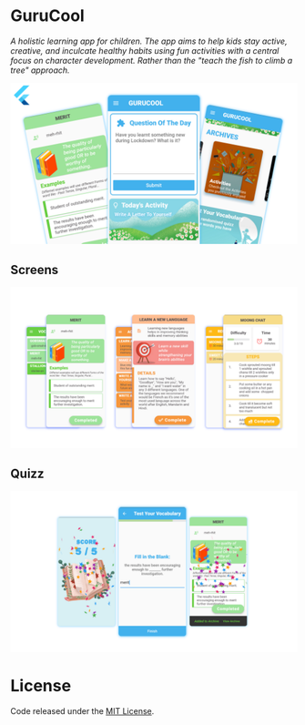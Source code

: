 # GuruCool 
 
*A holistic learning app for children. The app aims to help kids stay active, creative, and inculcate healthy habits using fun activities with a central focus on character development. Rather than the "teach the fish to climb a tree" approach.*
 
![](https://github.com/Aditi-Mohan/guru_cool_v1/blob/master/readme_images/edited/cover.png)

## Screens

![](https://github.com/Aditi-Mohan/guru_cool_v1/blob/master/readme_images/edited/screens.png)

## Quizz

![](https://github.com/Aditi-Mohan/guru_cool_v1/blob/master/readme_images/edited/test.png)

<!-- <img src="https://github.com/Aditi-Mohan/guru_cool_v1/blob/master/readme_images/edited/screens.png" data-canonical-src="https://github.com/Aditi-Mohan/guru_cool_v1/blob/master/readme_images/edited/screens.png" width="400" height="300" /> -->

<!-- Screens             |     
:-------------------------:|:-------------------------:
![](https://github.com/Aditi-Mohan/guru_cool_v1/blob/master/readme_images/edited/screens.png)  |  hghgjhgjhggjgjh -->

# License
Code released under the [MIT License](https://github.com/Aditi-Mohan/guru_cool_v1/blob/master/LICENSE).
